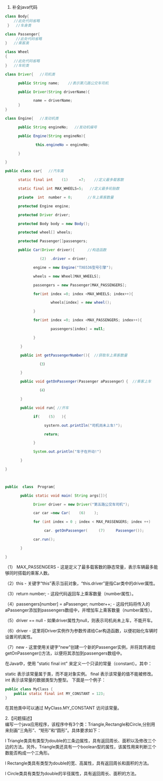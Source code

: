 
1. 补全java代码
```java
class Body{       
    //此处代码省略    
 }   //车身类

class Passenger{ 
     //此处代码省略    
}   //乘客类

class Wheel
{     
    //此处代码省略   
}   //车轮类

class Driver{   //司机类

      public String name;    //表示第几路公交车司机

      public Driver(String driverName){

             name = driverName;          
      }
}

class Engine{   //发动机类

      public String engineNo;   //发动机编号

      public Engine(String engineNo){

              this.engineNo = engineNo;

      }

}

public class car{   //汽车类

      static final int    (1)     =7;    //定义最多载客数

      static final int MAX_WHEELS=5;   //定义最多轮胎数

      private  int  number = 0;       //车上乘客数量

      protected Engine engine;

      protected Driver driver;

      protected Body body = new Body();

      protected wheel[] wheels;

      protected Passenger[]passengers;

      public Car(Driver driver){      //构造函数

                (2)  .driver = driver;

             engine = new Engine("TX6536型号引擎");

             wheels = new Wheel[MAX_WHEELS];

             passengers = new Passenger[MAX_PASSENGERS];

             for(int index =0; index <MAX_WHEELS; index++){

                     wheels[index] = new wheel();

             }

             for(int index =0; index <MAX_PASSENGERS; index++){

                     passengers[index] = null;

             }

       }

       public int getPassengerNumber(){  //获取车上乘客数量

               （3）   

       }

       public void getOnPassenger(Passenger aPassenger）{  //乘客上车

               （4）   

       }

       public void run{ //开车

             if(    (5)   ){

                  systern.out.printIln("司机尚未上车!");

                  return;

             }

             System.out.println("车子在开动!")

       }

}

 

public  class  Program{

       public static void main( String args[]){

             Driver driver = new Driver("第五路公交车司机");

             car car =new Car(    (6)    );

             for (int index = 0 ; index < MAX_PASSENGERS; index ++)

                  car. getOnPassenger(     (7)     Passenger());

             car.run();

       }

}

```
（1） MAX_PASSENGERS - 这是定义了最多载客数的静态常量，表示车辆最多能够同时搭载的乘客人数。

（2）this - 关键字“this”表示当前对象，“this.driver”是指Car类中的driver属性。

（3）return number; - 这段代码返回车上乘客数量（number属性）。

（4）passengers[number] = aPassenger; number++; - 这段代码将传入的aPassenger添加到passengers数组中，并增加车上乘客数量（number属性）。

（5）driver == null - 如果driver属性为null，则表示司机尚未上车，不能开车。

（6）driver - 这里将Driver实例作为参数传递给Car构造函数，以便初始化车辆时设置司机属性。

（7）new - 这里使用关键字“new”创建一个新的Passenger实例，并将其传递给getOnPassenger()方法，以便将其添加到passengers数组中。


在Java中，使用 "static final int" 来定义一个只读的常量（constant）。其中：

static 表示该常量属于类，而不是对象实例。
final 表示该常量的值不能被修改。
int 表示该常量的数据类型为整型。
下面是一个例子：

```java
public class MyClass {
    public static final int MY_CONSTANT = 123;
}
```
在其他类中可以通过 MyClass.MY_CONSTANT 访问该常量。

2.【问题描述】  
编写一个java应用程序，该程序中有3个类：Triangle,Rectangle和Circle,分别用来刻画“三角形”、“矩形”和“圆形”。具体要求如下：

l  Triangle类具有类型为double的三条边属性，具有返回周长、面积以及修改三个边的方法。另外，Triangle类还具有一个boolean型的属性，该属性用来判断三个数能否构成一个三角形。

l  Rectangle类具有类型为double的宽、高属性，具有返回周长和面积的方法。

l  Circle类具有类型为double的半径属性，具有返回周长、面积的方法。

